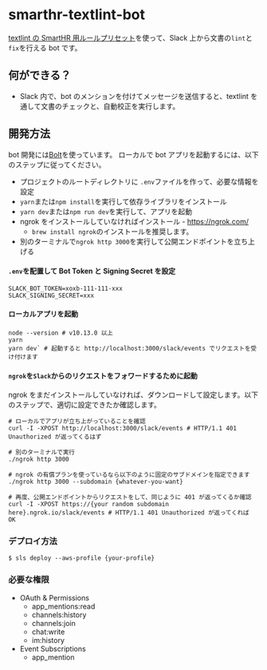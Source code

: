 # smarthr-textlint-bot

[textlint の SmartHR 用ルールプリセット](https://github.com/kufu/textlint-rule-preset-smarthr)を使って、Slack 上から文書の`lint`と`fix`を行える bot です。

## 何ができる？

- Slack 内で、bot のメンションを付けてメッセージを送信すると、textlint を通して文書のチェックと、自動校正を実行します。

## 開発方法

bot 開発には[Bolt](https://github.com/slackapi/bolt-js)を使っています。
ローカルで bot アプリを起動するには、以下のステップに従ってください。

- プロジェクトのルートディレクトリに `.env`ファイルを作って、必要な情報を設定
- `yarn`または`npm install`を実行して依存ライブラリをインストール
- `yarn dev`または`npm run dev`を実行して、アプリを起動
- ngrok をインストールしていなければインストール - https://ngrok.com/
  - `brew install ngrok`のインストールを推奨します。
- 別のターミナルで`ngrok http 3000`を実行して公開エンドポイントを立ち上げる

#### `.env`を配置して Bot Token と Signing Secret を設定

```:.env
SLACK_BOT_TOKEN=xoxb-111-111-xxx
SLACK_SIGNING_SECRET=xxx
```

#### ローカルアプリを起動

```
node --version # v10.13.0 以上
yarn
yarn dev` # 起動すると http://localhost:3000/slack/events でリクエストを受け付けます
```

#### `ngrok`を`Slack`からのリクエストをフォワードするために起動

ngrok をまだインストールしていなければ、ダウンロードして設定します。以下のステップで、適切に設定できたか確認します。

```
# ローカルでアプリが立ち上がっていることを確認
curl -I -XPOST http://localhost:3000/slack/events # HTTP/1.1 401 Unauthorized が返ってくるはず

# 別のターミナルで実行
./ngrok http 3000

# ngrok の有償プランを使っているなら以下のように固定のサブドメインを指定できます
./ngrok http 3000 --subdomain {whatever-you-want}

# 再度、公開エンドポイントからリクエストをして、同じように 401 が返ってくるか確認
curl -I -XPOST https://{your random subdomain here}.ngrok.io/slack/events # HTTP/1.1 401 Unauthorized が返ってくれば OK
```

### デプロイ方法

```
$ sls deploy --aws-profile {your-profile}
```

### 必要な権限

- OAuth & Permissions
  - app_mentions:read
  - channels:history
  - channels:join
  - chat:write
  - im:history
- Event Subscriptions
  - app_mention